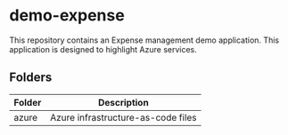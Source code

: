 # demo-expense
This repository contains an Expense management demo application. This application is designed to highlight Azure services.

## Folders

| Folder | Description |
|--------|-------------|
| azure | Azure infrastructure-as-code files |
